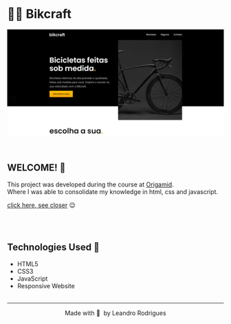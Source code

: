 # 🚴‍♂️ Bikcraft

![Design preview ](./src/img/desktop-preview.png)

<br>

## WELCOME! 👋

This project was developed during the course at [Origamid](https://www.origamid.com/).<br>
Where I was able to consolidate my knowledge in html, css and javascript.


[click here, see closer](https://bikcraft-azure.vercel.app/)  😉

<br><br>

## Technologies Used 🧩

- HTML5
- CSS3
- JavaScript
- Responsive Website
  <br><br>

---

<p align="center">
  Made with 💜&nbsp; by  Leandro Rodrigues
</p>
